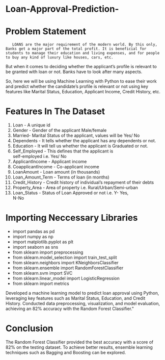 # Loan-Approval-Prediction-
# Problem Statement
       LOANS are the major requirement of the modern world. By this only, Banks get a major part of the total profit. It is beneficial for students to manage their education and living expenses, and for people to buy any kind of luxury like houses, cars, etc.

But when it comes to deciding whether the applicant’s profile is relevant to be granted with loan or not. Banks have to look after many aspects.

So, here we will be using Machine Learning with Python to ease their work and predict whether the candidate’s profile is relevant or not using key features like Marital Status, Education, Applicant Income, Credit History, etc.

# Features In The Dataset
1. Loan -	A unique id
2. Gender	- Gender of the applicant Male/female
3. Married-	Marital Status of the applicant, values will be Yes/ No
4. Dependents	- It tells whether the applicant has any dependents or not.
5. Education - It will tell us whether the applicant is Graduated
or not.
6. Self_Employed - This defines that the applicant is          
self-employed i.e. Yes/ No
7.	ApplicantIncome -	Applicant income
8.	CoapplicantIncome -	Co-applicant income
9. LoanAmount - 	Loan amount (in thousands)
10. Loan_Amount_Term	- Terms of loan (in months)
11.	Credit_History -	Credit history of individual’s repayment of
their debts
12.	Property_Area	- Area of property i.e. Rural/Urban/Semi-urban
13.	Loan_Status - 	Status of Loan Approved or not i.e. Y- Yes,   
 N-No

# Importing Neccessary Libraries
 - import pandas as pd
 - import numpy as np
 - import matplotlib.pyplot as plt
 - import seaborn as sns
 - from sklearn import preprocessing
 - from sklearn.model_selection import train_test_split
 - from sklearn.neighbors import KNeighborsClassifier
 - from sklearn.ensemble import RandomForestClassifier
 - from sklearn.svm import SVC
 - from sklearn.linear_model import LogisticRegression
 - from sklearn import metrics

Developed a machine learning model to predict loan approval using Python, leveraging key features such as Marital Status, Education, and Credit History. Conducted data preprocessing, visualization, and model evaluation, achieving an 82% accuracy with the Random Forest Classifier."

# Conclusion
   The Random Forest Classifier provided the best accuracy with a score of 82% on the testing dataset. To achieve better results, ensemble learning techniques such as Bagging and Boosting can be explored.


